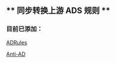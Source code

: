## ** 同步转换上游 ADS 规则 **

### 目前已添加：

[ADRules](https://github.com/Cats-Team/AdRules/main)

[Anti-AD](https://github.com/privacy-protection-tools/anti-AD/master)
